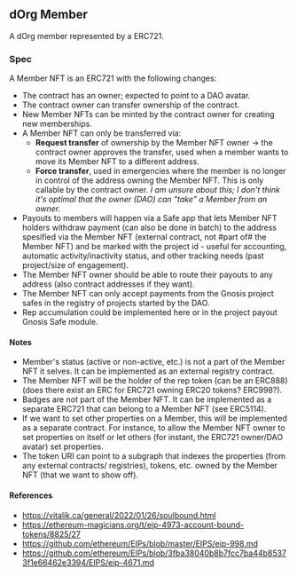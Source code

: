 ## dOrg Member

A dOrg member represented by a ERC721.

### Spec

A Member NFT is an ERC721 with the following changes:

- The contract has an owner; expected to point to a DAO avatar.
- The contract owner can transfer ownership of the contract.
- New Member NFTs can be minted by the contract owner for creating new memberships.
- A Member NFT can only be transferred via:
  - **Request transfer** of ownership by the Member NFT owner -> the contract owner approves the transfer, used when a member wants to move its Member NFT to a different address.
  - **Force transfer**, used in emergencies where the member is no longer in control of the address owning the Member NFT. This is only callable by the contract owner. _I am unsure about this; I don't think it's optimal that the owner (DAO) can "take" a Member from an owner._
- Payouts to members will happen via a Safe app that lets Member NFT holders withdraw payment (can also be done in batch) to the address spesified via the  Member NFT (external contract, not #part of# the Member NFT) and be marked with the project id - useful for accounting, automatic activity/inactivity status, and other tracking needs (past project/size of engagement).
- The Member NFT owner should be able to route their payouts to any address (also contract addresses if they want).
- The Member NFT can only accept payments from the Gnosis project safes in the registry of projects started by the DAO.
- Rep accumulation could be implemented here or in the project payout Gnosis Safe module.

#### Notes

- Member's status (active or non-active, etc.) is not a part of the Member NFT it selves. It can be implemented as an external registry contract.
- The Member NFT will be the holder of the rep token (can be an ERC888) (does there exist an ERC for ERC721 owning ERC20 tokens? ERC998?).
- Badges are not part of the Member NFT. It can be implemented as a separate ERC721 that can belong to a Member NFT (see ERC5114).
- If we want to set other properties on a Member, this will be implemented as a separate contract. For instance, to allow the Member NFT owner to set properties on itself or let others (for instant, the ERC721 owner/DAO avatar) set properties.
- The token URI can point to a subgraph that indexes the properties (from any external contracts/ registries), tokens, etc. owned by the Member NFT (that we want to show off).

#### References

- https://vitalik.ca/general/2022/01/26/soulbound.html
- https://ethereum-magicians.org/t/eip-4973-account-bound-tokens/8825/27
- https://github.com/ethereum/EIPs/blob/master/EIPS/eip-998.md
- https://github.com/ethereum/EIPs/blob/3fba38040b8b7fcc7ba44b85373f1e66462e3394/EIPS/eip-4671.md
